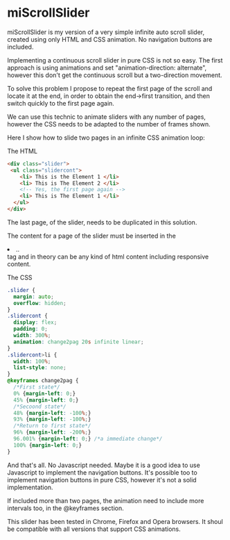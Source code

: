 # miScrollSlider
miScrollSlider is my version of a very simple infinite auto scroll slider, created using only HTML and CSS animation. No navigation buttons are included.

Implementing a continuous scroll slider in pure CSS is not so easy. The first approach is using animations and set "animation-direction: alternate", however this don't get the continuous scroll but a two-direction movement.

To solve this problem I propose to repeat the first page of the scroll and locate it at the end, in order to obtain the end->first transition, and then switch quickly to the first page again.

We can use this technic to animate sliders with any number of pages, however the CSS needs to be adapted to the number of frames shown.

Here I show how to slide two pages in an infinite CSS animation loop:

The HTML

```html
<div class="slider">
 <ul class="slidercont">
    <li> This is the Element 1 </li>
    <li> This is The Element 2 </li>
    <!-- Yes, the first page again -->
    <li> This is The Element 1 </li>
  </ul>  
</div>
```     
The last page, of the slider, needs to be duplicated in this solution.

The content for a page of the slider must be inserted in the <li> .. </li> tag and in theory can be any kind of html content including responsive content.

The CSS

```css
.slider { 
  margin: auto;
  overflow: hidden;
}
.slidercont {  
  display: flex;
  padding: 0;
  width: 300%; 
  animation: change2pag 20s infinite linear;
}
.slidercont>li {  
  width: 100%;
  list-style: none;
}
@keyframes change2pag {
  /*First state*/
  0% {margin-left: 0;}
  45% {margin-left: 0;}
  /*Secoond state*/
  48% {margin-left: -100%;}
  93% {margin-left: -100%;}
  /*Return to first state*/
  96% {margin-left: -200%;}
  96.001% {margin-left: 0;} /*a immediate change*/
  100% {margin-left: 0;}
}
```

And that's all. No Javascript needed. Maybe it is a good idea to use Javascript to implement the navigation buttons. It's possible too to implement navigation buttons in pure CSS, however it's not a solid implementation.

If included more than two pages, the animation need to include more intervals too, in the @keyframes section.

This slider has been tested in Chrome, Firefox and Opera browsers. It shoul be compatible with all versions that support CSS animations.

